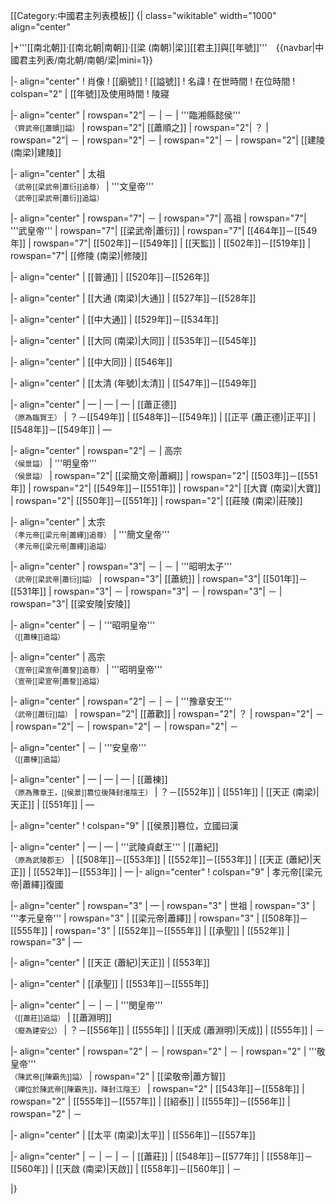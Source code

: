 <noinclude>[[Category:中國君主列表模板]]</noinclude>
{| class="wikitable" width="1000" align="center"

|+'''[[南北朝]]·[[南北朝|南朝]]·[[梁 (南朝)|梁]][[君主]]與[[年號]]'''　{{navbar|中國君主列表/南北朝/南朝/梁|mini=1}}

|- align="center"
! 肖像
! [[廟號]]
! [[謚號]]
! 名諱
! 在世時間
! 在位時間
! colspan="2" | [[年號]]及使用時間
! 陵寢

|- align="center"
| rowspan="2"| －
| －
| '''臨湘縣懿侯'''<br><small>（齊武帝[[蕭賾]]謚）</small>
| rowspan="2"| [[蕭順之]]
| rowspan="2"| ？
| rowspan="2"| －
| rowspan="2"| －
| rowspan="2"| －
| rowspan="2"| [[建陵 (南梁)|建陵]]

|- align="center"
| 太祖<br><small>（武帝[[梁武帝|蕭衍]]追尊）</small>
| '''文皇帝'''<br><small>（武帝[[梁武帝|蕭衍]]追謚）</small>

|- align="center"
| rowspan="7"| －
| rowspan="7"| 高祖
| rowspan="7"| '''武皇帝'''
| rowspan="7"| [[梁武帝|蕭衍]]
| rowspan="7"| [[464年]]－[[549年]]
| rowspan="7"| [[502年]]－[[549年]]
| [[天監]]
| [[502年]]－[[519年]]
| rowspan="7"| [[修陵 (南梁)|修陵]]

|- align="center"
| [[普通]]
| [[520年]]－[[526年]]

|- align="center"
| [[大通 (南梁)|大通]]
| [[527年]]－[[528年]]

|- align="center"
| [[中大通]]
| [[529年]]－[[534年]]

|- align="center"
| [[大同 (南梁)|大同]]
| [[535年]]－[[545年]]

|- align="center"
| [[中大同]]
| [[546年]]

|- align="center"
| [[太清 (年號)|太清]]
| [[547年]]－[[549年]]

|- align="center"
| —
| —
| —
| [[蕭正德]]<br><small>（原為臨賀王）</small>
| ？－[[549年]]
| [[548年]]－[[549年]]
| [[正平 (蕭正德)|正平]]
| [[548年]]－[[549年]]
| —

|- align="center"
| rowspan="2"| －
| 高宗<br><small>（侯景謚）</small>
| '''明皇帝'''<br><small>（侯景謚）</small>
| rowspan="2"| [[梁簡文帝|蕭綱]]
| rowspan="2"| [[503年]]－[[551年]]
| rowspan="2"| [[549年]]－[[551年]]
| rowspan="2"| [[大寶 (南梁)|大寶]]
| rowspan="2"| [[550年]]－[[551年]]
| rowspan="2"| [[莊陵 (南梁)|莊陵]]

|- align="center"
| 太宗<br><small>（孝元帝[[梁元帝|蕭繹]]追尊）</small>
| '''簡文皇帝'''<br><small>（孝元帝[[梁元帝|蕭繹]]追謚）</small>

|- align="center"
| rowspan="3"| －
| －
| '''昭明太子'''<br><small>（武帝[[梁武帝|蕭衍]]謚）</small>
| rowspan="3"| [[蕭統]]
| rowspan="3"| [[501年]]－[[531年]]
| rowspan="3"| －
| rowspan="3"| －
| rowspan="3"| －
| rowspan="3"| [[梁安陵|安陵]]

|- align="center"
| －
| '''昭明皇帝'''<br><small>（[[蕭棟]]追謚）</small>

|- align="center"
| 高宗<br><small>（宣帝[[梁宣帝|蕭詧]]追尊）</small>
| '''昭明皇帝'''<br><small>（宣帝[[梁宣帝|蕭詧]]追謚）</small>

|- align="center"
| rowspan="2"| －
| －
| '''豫章安王'''<br><small>（武帝[[蕭衍]]謚）</small>
| rowspan="2"| [[蕭歡]]
| rowspan="2"| ？
| rowspan="2"| －
| rowspan="2"| －
| rowspan="2"| －
| rowspan="2"| －

|- align="center"
| －
| '''安皇帝'''<br><small>（[[蕭棟]]追謚）</small>

|- align="center"
| —
| —
| —
| [[蕭棟]]<br><small>（原為豫章王，[[侯景]]篡位後降封淮陰王）</small>
| ？－[[552年]]
| [[551年]]
| [[天正 (南梁)|天正]]
| [[551年]]
| —

|- align="center"
! colspan="9" | [[侯景]]篡位，立國曰漢

|- align="center"
| —
| —
| '''武陵貞獻王'''
| [[蕭紀]]<br><small>（原為武陵郡王）</small>
| [[508年]]－[[553年]]
| [[552年]]－[[553年]]
| [[天正 (蕭紀)|天正]]
| [[552年]]－[[553年]]
| —
|- align="center"
! colspan="9" | 孝元帝[[梁元帝|蕭繹]]復國

|- align="center"
| rowspan="3" | —
| rowspan="3" | 世祖
| rowspan="3" | '''孝元皇帝'''
| rowspan="3" | [[梁元帝|蕭繹]]
| rowspan="3" | [[508年]]－[[555年]]
| rowspan="3" | [[552年]]－[[555年]]
| [[承聖]]
| [[552年]]
| rowspan="3" | —

|- align="center"
| [[天正 (蕭紀)|天正]]
| [[553年]]

|- align="center"
| [[承聖]]
| [[553年]]－[[555年]]

|- align="center"
| －
| －
| '''閔皇帝'''<br><small>（[[蕭莊]]追謚）</small>
| [[蕭淵明]]<br><small>（廢為建安公）</small>
| ？－[[556年]]
| [[555年]]
| [[天成 (蕭淵明)|天成]]
| [[555年]]
| －

|- align="center"
| rowspan="2" | －
| rowspan="2" | －
| rowspan="2" | '''敬皇帝'''<br><small>（陳武帝[[陳霸先]]謚）</small>
| rowspan="2" | [[梁敬帝|蕭方智]]<br><small>（禪位於陳武帝[[陳霸先]]，降封江陰王）</small>
| rowspan="2" | [[543年]]－[[558年]]
| rowspan="2" | [[555年]]－[[557年]]
| [[紹泰]]
| [[555年]]－[[556年]]
| rowspan="2" | －

|- align="center"
| [[太平 (南梁)|太平]]
| [[556年]]－[[557年]]

|- align="center"
| －
| －
| －
| [[蕭莊]]
| [[548年]]－[[577年]]
| [[558年]]－[[560年]]
| [[天啟 (南梁)|天啟]]
| [[558年]]－[[560年]]
| －

|}